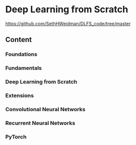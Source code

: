 # Deep Learning from Scratch
https://github.com/SethHWeidman/DLFS_code/tree/master

## Content
### Foundations
### Fundamentals
### Deep Learning from Scratch
### Extensions
### Convolutional Neural Networks
### Recurrent Neural Networks
### PyTorch
